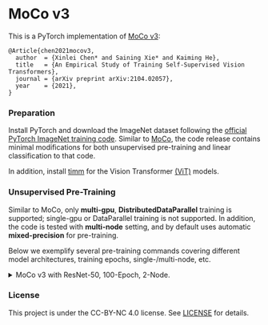# MoCo v3

This is a PyTorch implementation of [MoCo v3](https://arxiv.org/abs/2104.02057):
```
@Article{chen2021mocov3,
  author  = {Xinlei Chen* and Saining Xie* and Kaiming He},
  title   = {An Empirical Study of Training Self-Supervised Vision Transformers},
  journal = {arXiv preprint arXiv:2104.02057},
  year    = {2021},
}
```

### Preparation

Install PyTorch and download the ImageNet dataset following the [official PyTorch ImageNet training code](https://github.com/pytorch/examples/tree/master/imagenet). Similar to [MoCo](https://github.com/facebookresearch/moco), the code release contains minimal modifications for both unsupervised pre-training and linear classification to that code. 

In addition, install [timm](https://github.com/rwightman/pytorch-image-models) for the Vision Transformer [(ViT)](https://arxiv.org/abs/2010.11929) models. 

### Unsupervised Pre-Training

Similar to MoCo, only **multi-gpu**, **DistributedDataParallel** training is supported; single-gpu or DataParallel training is not supported. In addition, the code is tested with **multi-node** setting, and by default uses automatic **mixed-precision** for pre-training.

Below we exemplify several pre-training commands covering different model architectures, training epochs, single-/multi-node, etc. 

<details>
<summary>
MoCo v3 with ResNet-50, 100-Epoch, 2-Node.
</summary>
This is the default setting for most hyper-parameters. With a batch size of 4096, the training fits into 2 nodes with a total of 16 Volta 32G GPUs. 

On the first node, run:
```
python main_moco.py \
  --dist-url "tcp://[your node 1 address]:[specified port]" \
  --multiprocessing-distributed --world-size 2 --rank 0 \
  [your imagenet-folder with train and val folders]
```
On the second node, run:
```
python main_moco.py \
  --dist-url "tcp://[your node 1 address]:[specified port]" \
  --multiprocessing-distributed --world-size 2 --rank 1 \
  [your imagenet-folder with train and val folders]
```
</details>

### License

This project is under the CC-BY-NC 4.0 license. See [LICENSE](LICENSE) for details.